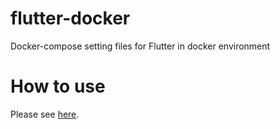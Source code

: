 # flutter-docker
Docker-compose setting files for Flutter in docker environment

# How to use
Please see [here](https://qiita.com/kurun_pan/items/47614dec03575036675d).

